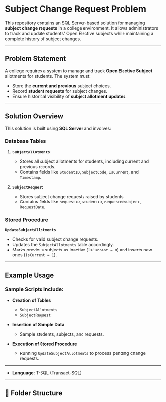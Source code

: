 # Subject Change Request Problem

This repository contains an SQL Server-based solution for managing **subject change requests** in a college environment. It allows administrators to track and update students' Open Elective subjects while maintaining a complete history of subject changes.

---

## Problem Statement

A college requires a system to manage and track **Open Elective Subject** allotments for students. The system must:

- Store the **current and previous** subject choices.
- Record **student requests** for subject changes.
- Ensure historical visibility of **subject allotment updates**.

---

## Solution Overview

This solution is built using **SQL Server** and involves:

### Database Tables

1. **`SubjectAllotments`**
   - Stores all subject allotments for students, including current and previous records.
   - Contains fields like `StudentID`, `SubjectCode`, `IsCurrent`, and `Timestamp`.

2. **`SubjectRequest`**
   - Stores subject change requests raised by students.
   - Contains fields like `RequestID`, `StudentID`, `RequestedSubject`, `RequestDate`.

### Stored Procedure

**`UpdateSubjectAllotments`**

- Checks for valid subject change requests.
- Updates the `SubjectAllotments` table accordingly.
- Marks previous subjects as inactive (`IsCurrent = 0`) and inserts new ones (`IsCurrent = 1`).

---

## Example Usage

### Sample Scripts Include:

- **Creation of Tables**
  - `SubjectAllotments`
  - `SubjectRequest`

- **Insertion of Sample Data**
  - Sample students, subjects, and requests.

- **Execution of Stored Procedure**
  - Running `UpdateSubjectAllotments` to process pending change requests.

---

- **Language**: T-SQL (Transact-SQL)

---

## 📂 Folder Structure

